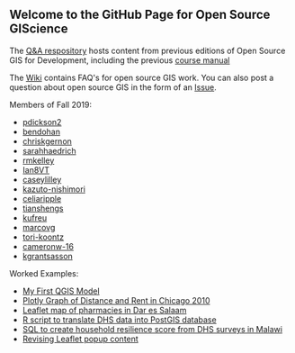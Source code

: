 ## Welcome to the GitHub Page for Open Source GIScience

The [Q&A respository](https://github.com/GIS4DEV/Q-and-A) hosts content from previous editions of Open Source GIS for Development, including the previous [course manual](https://www.josephholler.com/files/GIS4DEV.pdf)

The [Wiki](https://github.com/GIS4DEV/GIS4DEV.github.io/wiki/) contains FAQ's for open source GIS work.
You can also post a question about open source GIS in the form of an [Issue](https://github.com/GIS4DEV/GIS4DEV.github.io/issues).


Members of Fall 2019:

- [pdickson2](https://pdickson2.github.io)
- [bendohan](https://bendohan.github.io)
- [chriskgernon](https://chriskgernon.github.io)
- [sarahhaedrich](https://sarahhaedrich.github.io)
- [rmkelley](https://rmkelley.github.io)
- [Ian8VT](https://Ian8VT.github.io)
- [caseylilley](https://caseylilley.github.io)
- [kazuto-nishimori](https://kazuto-nishimori.github.io)
- [celiaripple](https://celiaripple.github.io)
- [tianshengs](https://tianshengs.github.io)
- [kufreu](https://kufreu.github.io)
- [marcovg](https://marcovg.github.io)
- [tori-koontz](https://tori-koontz.github.io)
- [cameronw-16](https://cameronw-16.github.io)
- [kgrantsasson](https://kgrantsasson.github.io)

Worked Examples:
- [My First QGIS Model](qgisModel.md)
- [Plotly Graph of Distance and Rent in Chicago 2010](distancePlot.html)
- [Leaflet map of pharmacies in Dar es Salaam](dsmmap/index.html)
- [R script to translate DHS data into PostGIS database](mwi/rtransscript.r)
- [SQL to create household resilience score from DHS surveys in Malawi](mwi/vulnerability.sql)
- [Revising Leaflet popup content](popup.md)
